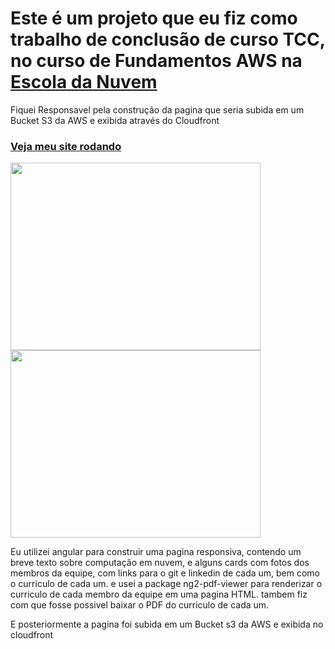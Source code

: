 # Este é um projeto que eu fiz como trabalho de conclusão de curso TCC, no curso de Fundamentos AWS na <a href="https://escoladanuvem.org/"> Escola da Nuvem </a>
Fiquei Responsavel pela construção da pagina que seria subida em um Bucket S3 da AWS e exibida através do Cloudfront
<h3><a href="https://d2fi97dss4ufom.cloudfront.net">Veja meu site rodando</a></h3>
<div><img src="https://i.imgur.com/IToCMT0.jpg" data-canonical-src="https://i.imgur.com/IToCMT0.jpg" width="400" height="300" /> <img src="https://i.imgur.com/t0bPzkN.jpg" data-canonical-src="https://i.imgur.com/t0bPzkN.jpg" width="400" height="300" /></div>



Eu utilizei angular para construir uma pagina responsiva, contendo um breve texto sobre computação em nuvem, e alguns cards com fotos dos membros da equipe, com links para o git e linkedin de cada um, bem como o curriculo de cada um.
e usei a package ng2-pdf-viewer para renderizar o curriculo de cada membro da equipe em uma pagina HTML. 
tambem fiz com que fosse possivel baixar o PDF do curriculo de cada um.

E posteriormente a pagina foi subida em um Bucket s3 da AWS e exibida no cloudfront



